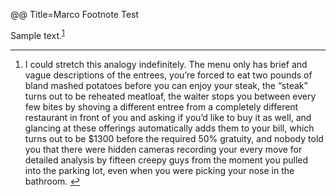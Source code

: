@@ Title=Marco Footnote Test

<p>Sample text.<sup id="fnref:p3t1EQitu1"><a href="#fn:p3t1EQitu1" rel="footnote">1</a></sup></p>

<div class="footnotes">
	<hr />
	<ol>
		<li id="fn:p3t1EQitu1">
			<p>I could stretch this analogy indefinitely. The menu only has brief and vague descriptions of the entrees, you&#8217;re forced to eat two pounds of bland mashed potatoes before you can enjoy your steak, the &#8220;steak&#8221; turns out to be reheated meatloaf, the waiter stops you between every few bites by shoving a different entree from a completely different restaurant in front of you and asking if you&#8217;d like to buy it as well, and glancing at these offerings automatically adds them to your bill, which turns out to be $1300 before the required 50% gratuity, and nobody told you that there were hidden cameras recording your every move for detailed analysis by fifteen creepy guys from the moment you pulled into the parking lot, even when you were picking your nose in the bathroom.&#160;<a href="#fnref:p3t1EQitu1" rev="footnote">&#8617;</a></p>
		</li>
	</ol>
</div>